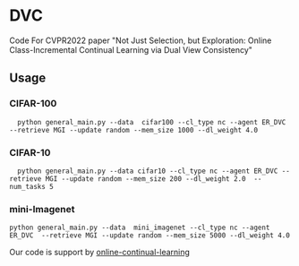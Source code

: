 # DVC
Code For CVPR2022 paper "Not Just Selection, but Exploration: Online Class-Incremental Continual Learning via Dual View Consistency"

## Usage

### CIFAR-100
```shell
  python general_main.py --data  cifar100 --cl_type nc --agent ER_DVC  --retrieve MGI --update random --mem_size 1000 --dl_weight 4.0
 ```

 ### CIFAR-10
```shell
  python general_main.py --data cifar10 --cl_type nc --agent ER_DVC --retrieve MGI --update random --mem_size 200 --dl_weight 2.0  --num_tasks 5
 ```
 
 ### mini-Imagenet
```shell
python general_main.py --data  mini_imagenet --cl_type nc --agent ER_DVC  --retrieve MGI --update random --mem_size 5000 --dl_weight 4.0
 ```
 
 
 
 
 
 
 Our code is support by [online-continual-learning](https://github.com/RaptorMai/online-continual-learning)
 
